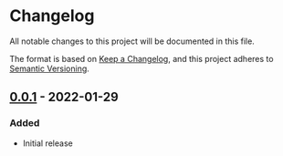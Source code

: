# Changelog

All notable changes to this project will be documented in this file.

The format is based on [Keep a Changelog](https://keepachangelog.com/en/1.0.0/),
and this project adheres to [Semantic Versioning](https://semver.org/spec/v2.0.0.html).

## [0.0.1] - 2022-01-29
### Added
 - Initial release

[0.0.1]: https://github.com/jacob-carlborg/material_design_lite_components/releases/tag/v0.0.1
